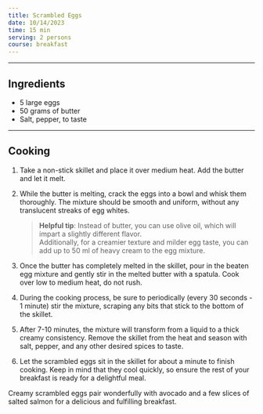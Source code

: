```yaml
---
title: Scrambled Eggs
date: 10/14/2023
time: 15 min
serving: 2 persons
course: breakfast
---
```


---

## Ingredients

- 5 large eggs
- 50 grams of butter
- Salt, pepper, to taste

---

## Cooking

1. Take a non-stick skillet and place it over medium heat. Add the butter and let it melt.

2. While the butter is melting, crack the eggs into a bowl and whisk them thoroughly.
   The mixture should be smooth and uniform, without any translucent streaks of egg whites.

   > **Helpful tip**: Instead of butter, you can use olive oil, which will impart a slightly different flavor.  
   > Additionally, for a creamier texture and milder egg taste, you can add up to 50 ml of heavy cream to the egg mixture.

3. Once the butter has completely melted in the skillet, pour in the beaten egg mixture and gently stir in the melted butter with a spatula.
   Cook over low to medium heat, do not rush.

4. During the cooking process, be sure to periodically (every 30 seconds - 1 minute) stir the mixture,
   scraping any bits that stick to the bottom of the skillet.

5. After 7-10 minutes, the mixture will transform from a liquid to a thick creamy consistency.
   Remove the skillet from the heat and season with salt, pepper, and any other desired spices to taste.

6. Let the scrambled eggs sit in the skillet for about a minute to finish cooking.
   Keep in mind that they cool quickly, so ensure the rest of your breakfast is ready for a delightful meal.

Creamy scrambled eggs pair wonderfully with avocado and a few slices of salted salmon for a delicious and fulfilling breakfast.
